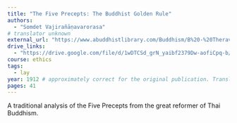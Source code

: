 ```yaml
---
title: "The Five Precepts: The Buddhist Golden Rule"
authors:
  - "Somdet Vajirañāṇavarorasa"
# translator unknown
external_url: "https://www.abuddhistlibrary.com/Buddhism/B%20-%20Theravada/Ethics/The%20Five%20Precepts%20-%20The%20Buddhist%20Golden%20Rule/five_precepts_the_buddhist_golde.htm"
drive_links:
  - "https://drive.google.com/file/d/1wDTCSd_grN_yaibf2379Dw-aofiCpq-b/view?usp=drivesdk"
course: ethics
tags:
  - lay
year: 1912 # approximately correct for the original publication. Translation unknown.
pages: 41
---
```


A traditional analysis of the Five Precepts from the great reformer of Thai Buddhism.
